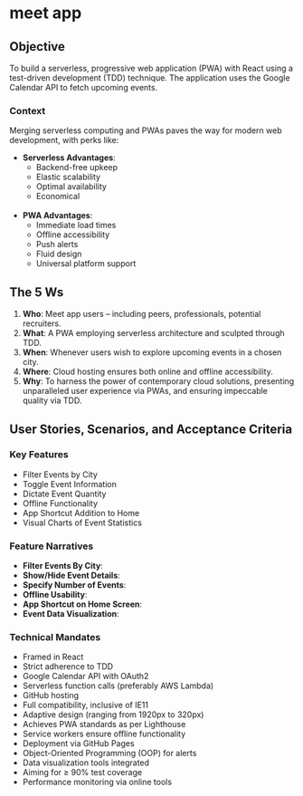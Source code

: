 # meet app

## Objective
To build a serverless, progressive web application (PWA) with React using a test-driven development (TDD) technique. The application uses the Google Calendar API to fetch upcoming events.

### Context
Merging serverless computing and PWAs paves the way for modern web development, with perks like:

- **Serverless Advantages**:
    - Backend-free upkeep
    - Elastic scalability
    - Optimal availability
    - Economical  
    <br>        
- **PWA Advantages**:
    - Immediate load times
    - Offline accessibility
    - Push alerts
    - Fluid design
    - Universal platform support


## The 5 Ws
1. **Who**: Meet app users – including peers, professionals, potential recruiters.
2. **What**: A PWA employing serverless architecture and sculpted through TDD.
3. **When**: Whenever users wish to explore upcoming events in a chosen city.
4. **Where**: Cloud hosting ensures both online and offline accessibility.
5. **Why**: To harness the power of contemporary cloud solutions, presenting unparalleled user experience via PWAs, and ensuring impeccable quality via TDD.

## User Stories, Scenarios, and Acceptance Criteria

### Key Features

- Filter Events by City
- Toggle Event Information
- Dictate Event Quantity
- Offline Functionality
- App Shortcut Addition to Home
- Visual Charts of Event Statistics

### Feature Narratives

- **Filter Events By City**:
- **Show/Hide Event Details**:
- **Specify Number of Events**: 
- **Offline Usability**: 
- **App Shortcut on Home Screen**: 
- **Event Data Visualization**: 
### Technical Mandates

- Framed in React
- Strict adherence to TDD
- Google Calendar API with OAuth2
- Serverless function calls (preferably AWS Lambda)
- GitHub hosting
- Full compatibility, inclusive of IE11
- Adaptive design (ranging from 1920px to 320px)
- Achieves PWA standards as per Lighthouse
- Service workers ensure offline functionality
- Deployment via GitHub Pages
- Object-Oriented Programming (OOP) for alerts
- Data visualization tools integrated
- Aiming for ≥ 90% test coverage
- Performance monitoring via online tools